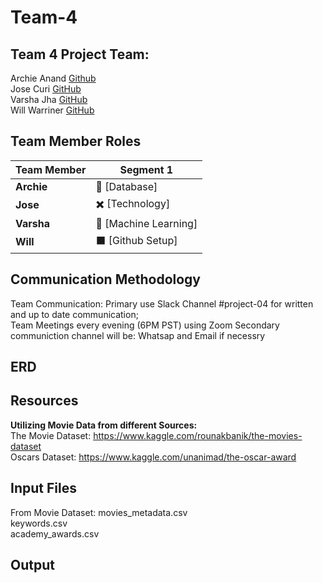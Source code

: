 # Team-4
## Team 4 Project Team:<br>
Archie Anand [Github](https://github.com/archieanand)<br>
Jose Curi [GitHub](https://github.com/joseluiscuri)<br>
Varsha Jha [GitHub](https://github.com/varshajha28)<br>
Will Warriner [GitHub](https://github.com/Sukurudo)<br>

## Team Member Roles 
| Team Member | Segment 1 |
|---|---|
| **Archie** | :red_circle: [Database]|
| **Jose** | :heavy_multiplication_x: [Technology]|
| **Varsha** | :small_red_triangle: [Machine Learning]|
| **Will** | :black_large_square: [Github Setup]|

## Communication Methodology
Team Communication: Primary use Slack Channel #project-04 for written and up to date communication;<br>
Team Meetings every evening (6PM PST) using Zoom
Secondary communiction channel will be: Whatsap and Email if necessry

## ERD


## Resources

**Utilizing Movie Data from different Sources:**<br>
The Movie Dataset: https://www.kaggle.com/rounakbanik/the-movies-dataset <br>
Oscars Dataset: https://www.kaggle.com/unanimad/the-oscar-award

## Input Files
From Movie Dataset: 
movies_metadata.csv <br>
keywords.csv <br>
academy_awards.csv<br>

## Output

